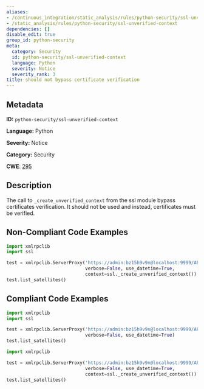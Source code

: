 ```yaml
---
aliases:
- /continuous_integration/static_analysis/rules/python-security/ssl-unverified-context
- /static_analysis/rules/python-security/ssl-unverified-context
dependencies: []
disable_edit: true
group_id: python-security
meta:
  category: Security
  id: python-security/ssl-unverified-context
  language: Python
  severity: Notice
  severity_rank: 3
title: should not bypass certificate verification
---
```

<!--  SOURCED FROM https://github.com/DataDog/datadog-static-analyzer-rule-docs -->


## Metadata
**ID:** `python-security/ssl-unverified-context`

**Language:** Python

**Severity:** Notice

**Category:** Security

**CWE**: [295](https://cwe.mitre.org/data/definitions/295.html)

## Description
The call to `_create_unverified_context` from the ssl module bypass certificates verification. It should not be used and instead, certificates must be verified.

## Non-Compliant Code Examples
```python
import xmlrpclib
import ssl

test = xmlrpclib.ServerProxy('https://admin:bz15h9v9n@localhost:9999/API',
                             verbose=False, use_datetime=True, 
                             context=ssl._create_unverified_context()) 
test.list_satellites()
```

## Compliant Code Examples
```python
import xmlrpclib
import ssl

test = xmlrpclib.ServerProxy('https://admin:bz15h9v9n@localhost:9999/API',
                             verbose=False, use_datetime=True)
test.list_satellites()
```

```python
import xmlrpclib

test = xmlrpclib.ServerProxy('https://admin:bz15h9v9n@localhost:9999/API',
                             verbose=False, use_datetime=True, 
                             context=ssl._create_unverified_context())
test.list_satellites()
```
